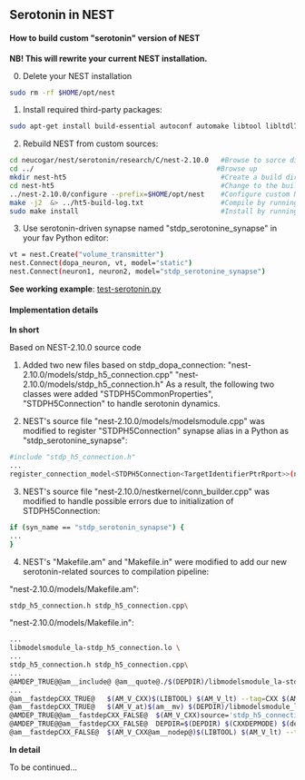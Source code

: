 ## Serotonin in NEST

#### How to build custom "serotonin" version of NEST
**NB! This will rewrite your current NEST installation.**

0) Delete your NEST installation
```bash
sudo rm -rf $HOME/opt/nest
```
1) Install required third-party packages:
```bash
sudo apt-get install build-essential autoconf automake libtool libltdl7-dev libreadline6-dev libncurses5-dev libgsl0-dev python-all-dev python-numpy python-scipy python-matplotlib ipython gsl-bin libgsl0-dev libgsl0-dbg
```
2) Rebuild NEST from custom sources:
```bash
cd neucogar/nest/serotonin/research/C/nest-2.10.0 	#Browse to sorce dir
cd ../											   #Browse up
mkdir nest-ht5                             			#Create a build directory
cd nest-ht5                                 		#Change to the build directory
../nest-2.10.0/configure --prefix=$HOME/opt/nest    #Configure custom NEST
make -j2  &> ../ht5-build-log.txt                   #Compile by running (-j2 means compilation in 2 threads) with output to ht5-build-log.txt
sudo make install                                   #Install by running
```

3) Use serotonin-driven synapse named "stdp_serotonine_synapse" in your fav Python editor:
```bash
vt = nest.Create("volume_transmitter")
nest.Connect(dopa_neuron, vt, model="static")
nest.Connect(neuron1, neuron2, model="stdp_serotonine_synapse")
```

**See working example**: [test-serotonin.py](./research/C/Py-Tests/test_serotonin.py)

#### Implementation details
**In short**

Based on NEST-2.10.0 source code

1) Added two new files based on stdp_dopa_connection:
"nest-2.10.0/models/stdp_h5_connection.cpp"
"nest-2.10.0/models/stdp_h5_connection.h"
As a result, the following two classes were added "STDPH5CommonProperties", "STDPH5Connection" to handle serotonin dynamics.

2) NEST's source file "nest-2.10.0/models/modelsmodule.cpp" was modified to register "STDPH5Connection" synapse alias in a Python as "stdp_serotonine_synapse":
```bash
#include "stdp_h5_connection.h"
...
register_connection_model<STDPH5Connection<TargetIdentifierPtrRport>>(net_, "stdp_serotonine_synapse");
```
3) NEST's source file "nest-2.10.0/nestkernel/conn_builder.cpp" was modified to handle possible errors due to initialization of STDPH5Connection:
```bash
if (syn_name == "stdp_serotonin_synapse") {
...
}
```

4) NEST's "Makefile.am" and "Makefile.in" were modified to add our new serotonin-related sources to compilation pipeline:

"nest-2.10.0/models/Makefile.am":

```bash
stdp_h5_connection.h stdp_h5_connection.cpp\
```

"nest-2.10.0/models/Makefile.in":

```bash
...
libmodelsmodule_la-stdp_h5_connection.lo \
...
stdp_h5_connection.h stdp_h5_connection.cpp\
...
@AMDEP_TRUE@@am__include@ @am__quote@./$(DEPDIR)/libmodelsmodule_la-stdp_h5_connection.Plo@am__quote@
...
@am__fastdepCXX_TRUE@	$(AM_V_CXX)$(LIBTOOL) $(AM_V_lt) --tag=CXX $(AM_LIBTOOLFLAGS) $(LIBTOOLFLAGS) --mode=compile $(CXX) $(DEFS) $(DEFAULT_INCLUDES) $(INCLUDES) $(AM_CPPFLAGS) $(CPPFLAGS) $(libmodelsmodule_la_CXXFLAGS) $(CXXFLAGS) -MT libmodelsmodule_la-stdp_h5_connection.lo -MD -MP -MF $(DEPDIR)/libmodelsmodule_la-stdp_h5_connection.Tpo -c -o libmodelsmodule_la-stdp_h5_connection.lo `test -f 'stdp_h5_connection.cpp' || echo '$(srcdir)/'`stdp_h5_connection.cpp
@am__fastdepCXX_TRUE@	$(AM_V_at)$(am__mv) $(DEPDIR)/libmodelsmodule_la-stdp_h5_connection.Tpo $(DEPDIR)/libmodelsmodule_la-stdp_h5_connection.Plo
@AMDEP_TRUE@@am__fastdepCXX_FALSE@	$(AM_V_CXX)source='stdp_h5_connection.cpp' object='libmodelsmodule_la-stdp_h5_connection.lo' libtool=yes @AMDEPBACKSLASH@
@AMDEP_TRUE@@am__fastdepCXX_FALSE@	DEPDIR=$(DEPDIR) $(CXXDEPMODE) $(depcomp) @AMDEPBACKSLASH@
@am__fastdepCXX_FALSE@	$(AM_V_CXX@am__nodep@)$(LIBTOOL) $(AM_V_lt) --tag=CXX $(AM_LIBTOOLFLAGS) $(LIBTOOLFLAGS) --mode=compile $(CXX) $(DEFS) $(DEFAULT_INCLUDES) $(INCLUDES) $(AM_CPPFLAGS) $(CPPFLAGS) $(libmodelsmodule_la_CXXFLAGS) $(CXXFLAGS) -c -o libmodelsmodule_la-stdp_h5_connection.lo `test -f 'stdp_h5_connection.cpp' || echo '$(srcdir)/'`stdp_h5_connection.cpp
```
**In detail**

To be continued...


